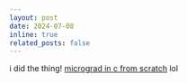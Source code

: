 ```yaml
---
layout: post
date: 2024-07-08
inline: true
related_posts: false
---
```


i did the thing! [micrograd in c from scratch](https://github.com/rayendito/cmicrograd) lol

